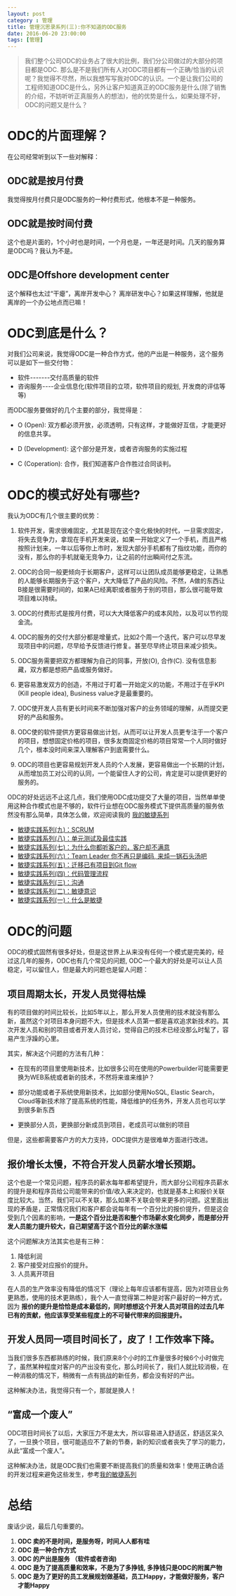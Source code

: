 ```yaml
---
layout: post
category : 管理
title: 管理沉思录系列(三):你不知道的ODC服务
date: 2016-06-20 23:00:00
tags: [管理]
---
```


<style>
    .strong-bigger {
        font-size: 18px;
    }
    
    .post {
        font-family: 'lucida grande', 'lucida sans unicode', lucida, helvetica, 'Hiragino Sans GB', 'Microsoft YaHei', 'WenQuanYi Micro Hei', sans-serif;
        font-size: 16px;
        line-height: 27.2px;
    }
    
    .post-full h1 {
        background-color: #ccc;
        padding: 5px;
        margin-bottom: 10px;
        font-weight: bolder;
        color: #000;
        line-height: 46.8px;
        text-rendering: optimizelegibility;
        font-size: 26px;
    }
    
    .post-full h2 {
        color: #333;
        padding: 5px;
        line-height: 43.2px;
        padding-bottom: 5px;
        margin-bottom: 10px;
        font-weight: bolder;
        font-size: 24px;
    }
    
    .post-full h3 {
        padding: 5px;
        color: #000;
        border-bottom: dashed 1px #ccc;
        padding-bottom: 5px;
        margin-bottom: 10px;
        font-weight: bolder;
    }
    
    .post-full img {
        border: solid 5px #ccc;
        padding: 5px;
        border-radius: 5px;
        text-align: center;
        max-height: 400px;
    }
    
    .post-full ul, .post-full ol {
        margin-bottom: 20px;
        line-height: 27.2px;
        font-size: 16px;
    }
    
    .post-full ul li，.post-full ol li {
        line-height: 30px;
        font-size: 16px;
    }
    
    .post-full p {
        font-size: 16px;
    }
</style>

> 我们整个公司ODC的业务占了很大的比例，我们分公司做过的大部分的项目都是ODC. 那么是不是我们所有人对ODC项目都有一个正确/恰当的认识呢？我觉得不尽然，所以我想写写我对ODC的认识。一个是让我们公司的工程师知道ODC是什么，另外让客户知道真正的ODC服务是什么(除了销售的介绍，不妨听听正真服务人的想法)，他的优势是什么，如果处理不好，ODC的问题又是什么？

# ODC的片面理解？

在公司经常听到以下一些对解释：

## ODC就是按月付费
我觉得按月付费只是ODC服务的一种付费形式，他根本不是一种服务。

## ODC就是按时间付费
这个也是片面的，1个小时也是时间，一个月也是，一年还是时间。几天的服务算是ODC吗？我认为不是。

## ODC是Offshore development center
这个解释也太过“干瘪”，离岸开发中心？ 离岸研发中心？如果这样理解，他就是离岸的一个办公地点而已嘛！

# ODC到底是什么？

对我们公司来说，我觉得ODC是一种合作方式，他的产出是一种服务，这个服务可以是如下一些交付物：

* 软件-------交付高质量的软件
* 咨询服务----企业信息化(软件项目的立项，软件项目的规划, 开发商的评估等等)

而ODC服务要做好的几个主要的部分，我觉得是：

* O (Open): 双方都必须开放，必须透明，只有这样，才能做好互信，才能更好的信息共享。

* D (Development): 这个部分是开发，或者咨询服务的实施过程

* C (Coperation): 合作，我们知道客户合作胜过合同谈判。

# ODC的模式好处有哪些?

我认为ODC有几个很主要的优势：

1. 软件开发，需求很难固定，尤其是现在这个变化极快的时代，一旦需求固定，将失去竞争力，拿现在手机开发来说，如果一开始定义了一个手机，而且严格按照计划来，一年以后等你上市时，发现大部分手机都有了指纹功能，而你的没有，那么你的手机就毫无竞争力，让之前的付出瞬间付之东流。

2. ODC的合同一般更倾向于长期客户，这样可以让团队成员能够更稳定，让熟悉的人能够长期服务于这个客户，大大降低了产品的风险。不然，A做的东西让B接是很需要时间的，如果A已经离职或者服务于别的项目，那么很可能导致项目难以持续。

3. ODC的付费形式是按月付费，可以大大降低客户的成本风险，以及可以节约现金流。

4. ODC的服务的交付大部分都是增量式，比如2个周一个迭代，客户可以尽早发现项目中的问题，尽早给予反馈进行修复。甚至尽早终止项目来减少损失。

5. ODC服务需要把双方都理解为自己的同事，开放(O), 合作(C). 没有信息影藏，双方都是想把产品或服务做好。

6. 更容易激发双方的创造，不用过于盯着一开始定义的功能，不用过于在乎KPI (Kill people idea), Business value才是最重要的。

7. ODC使开发人员有更长时间来不断加强对客户的业务领域的理解，从而提交更好的产品和服务。

8. ODC使的软件提供方更容易做出计划，从而可以让开发人员更专注于一个客户的项目，想想固定价格的项目，很多友商固定价格的项目常常一个人同时做好几个，根本没时间来深入理解客户到底需要什么。

9. ODC的项目也更容易规划开发人员的个人发展，更容易做出一个长期的计划，从而增加员工对公司的认同，一个能留住人才的公司，肯定是可以提供更好的服务的。


ODC的好处远远不止这几点，我们使用ODC成功提交了大量的项目，当然单单使用这种合作模式也是不够的，软件行业想在ODC服务模式下提供高质量的服务依然没有那么简单，具体怎么做，欢迎阅读我的 [我的敏捷系列](http://deshui.wang/categories.html#敏捷-ref)

* [敏捷实践系列(九)：SCRUM](http://deshui.wang/%E6%95%8F%E6%8D%B7/2016/06/01/scrum-training)
* [敏捷实践系列(八)：单元测试及最佳实践](http://deshui.wang/%E6%95%8F%E6%8D%B7/2016/01/06/unit-test-best-practices)
* [敏捷实践系列(七)：为什么你都听客户的，客户却不满意](http://deshui.wang/%E6%95%8F%E6%8D%B7/2016/01/01/why-fully-follow-customer-is-wrong)
* [敏捷实践系列(六)：Team Leader 你不再只是编码, 来炖一锅石头汤吧](http://deshui.wang/%E6%95%8F%E6%8D%B7/2015/12/30/team-leader-should-not-only-coding)
* [敏捷实践系列(五)：迁移已有项目到Git flow](http://deshui.wang/%E6%95%8F%E6%8D%B7/2015/11/05/agile-gif-flow-practice)
* [敏捷实践系列(四)：代码管理流程](http://deshui.wang/%E6%95%8F%E6%8D%B7/2015/10/27/sourcecode-management)
* [敏捷实践系列(三)：沟通](http://deshui.wang/%E6%95%8F%E6%8D%B7/2015/10/26/agile-communication)
* [敏捷实践系列(二)：敏捷意识](http://deshui.wang/%E6%95%8F%E6%8D%B7/2015/09/28/agile-mindset)
* [敏捷实践系列(一)：什么是敏捷](http://deshui.wang/%E6%95%8F%E6%8D%B7/2015/09/18/what-is-agile)

# ODC的问题

ODC的模式固然有很多好处，但是这世界上从来没有任何一个模式是完美的，经过这几年的服务，ODC也有几个常见的问题, ODC一个最大的好处是可以让人员稳定，可以留住人，但是最大的问题也是留人问题：

## 项目周期太长，开发人员觉得枯燥

有的项目做的时间比较长，比如5年以上，那么开发人员使用的技术就没有那么新，虽然这个对项目本身问题不大，但是技术人员第一都是喜欢追求新技术的。其次开发人员和别的项目或者开发人员讨论，觉得自己的技术已经没那么时髦了，容易产生浮躁的心里。

其实，解决这个问题的方法有几种：

* 在现有的项目里使用新技术，比如很多公司在使用的Powerbuilder可能需要更换为WEB系统或者新的技术，不然将来谁来维护？

* 部分功能或者子系统使用新技术，比如部分使用NoSQL, Elastic Search，Cloud等新技术除了提高系统的性能，降低维护的任务外，开发人员也可以学到很多新东西

* 更换部分人员，更换部分新成员到项目，老成员可以做别的项目

但是，这些都需要客户方的大力支持，ODC提供方是很难单方面进行改进。

## 报价增长太慢，不符合开发人员薪水增长预期。

这个也是一个常见问题，程序员的薪水每年都希望提升，而大部分公司程序员薪水的提升是和程序员给公司能带来的价值/收入来决定的，也就是基本上和报价关联度比较大。当然，我们可以不关联，那么如果不关联会带来更多的问题。这里面出现的矛盾是，正常情况我们和客户都会说每年有一个百分比的报价提升，但是这会受到几个因素的影响，**一是这个百分比是否和整个市场薪水变化同步，而是部分开发人员能力提升较大，自己期望高于这个百分比的薪水涨幅**

这个问题解决方法其实也是有三种：

1. 降低利润
2. 客户接受对应报价的提升。
3. 人员离开项目

在人员的生产效率没有降低的情况下（理论上每年应该都有提高，因为对项目业务更熟悉，使用的技术更熟练），我个人一直觉得第二种是对客户最好的一种方式，因为 **报价的提升是恰恰是成本最低的，同时想想这个开发人员对项目的过去几年已有的贡献，他应该享受某些程度上的不可替代带来的回报提升。**

## 开发人员同一项目时间长了，皮了！工作效率下降。

当我们很多东西都熟练的时候，我们原来8个小时的工作量很多时候6个小时做完了，虽然某种程度对客户的产出没有变化，那么时间长了，我们人就比较消极，在一种消极的情况下，稍微有一点有挑战的新任务，都会没有好的产出。

这种解决办法，我觉得只有一个，那就是换人！

## “富成一个废人”

ODC项目时间长了以后，大家压力不是太大，所以容易进入舒适区，舒适区呆久了，一旦换个项目，很可能适应不了新的节奏，新的知识或者丧失了学习的能力，从此“富成一个废人”。

这种解决办法，就是ODC我们也需要不断提高我们的质量和效率！使用正确合适的开发过程来避免这些发生，参考[我的敏捷系列](http://deshui.wang/categories.html#敏捷-ref)

# 总结

废话少说，最后几句重要的。

1. **ODC 卖的不是时间，是服务呀，时间人人都有哇**
2. **ODC 是一种合作方式**
3. **ODC 的产出是服务 （软件或者咨询)**
4. **ODC 是为了提高质量和效率，不是为了多挣钱, 多挣钱只是ODC的附属产物**
5. **ODC 是为了更好的员工发展规划做基础，员工Happy，才能做好服务，客户才能Happy**











